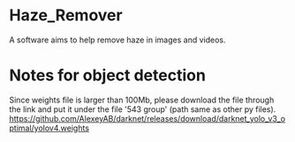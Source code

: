 # Haze_Remover
A software aims to help remove haze in images and videos.

# Notes for object detection
Since weights file is larger than 100Mb, please download the file through the link and put it under the file '543 group' (path same as other py files). https://github.com/AlexeyAB/darknet/releases/download/darknet_yolo_v3_optimal/yolov4.weights
